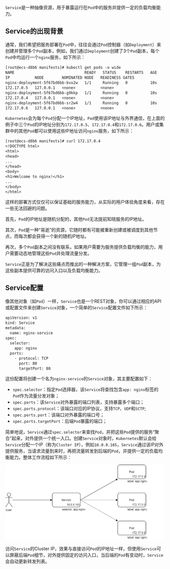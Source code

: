 `Service`是一种抽像资源，用于暴露运行在`Pod`中的服务并提供一定的负载均衡能力。

## Service的出现背景
通常，我们希望把服务部署在`Pod`中，往往会通过`Pod`控制器（如`Deployment`）来创建并管理多个`Pod`副本，例如，我们通过`Deployment`创建了3个`Pod`副本，每个`Pod`中均运行一个`nginx`服务，如下所示：
```
[root@ecs-d8b6 manifests]# kubectl get pods -o wide
NAME                               READY   STATUS    RESTARTS   AGE   IP           NODE        NOMINATED NODE   READINESS GATES
nginx-deployment-5f67bd6bb-bvx2w   1/1     Running   0          10s   172.17.0.5   127.0.0.1   <none>           <none>
nginx-deployment-5f67bd6bb-g9kkp   1/1     Running   0          10s   172.17.0.4   127.0.0.1   <none>           <none>
nginx-deployment-5f67bd6bb-sr2w4   1/1     Running   0          10s   172.17.0.6   127.0.0.1   <none>           <none>
```
`Kubernetes`会为每个`Pod`分配一个IP地址，`Pod`使用该IP地址与外界通信，在上面的例子中三个`Pod`的IP地址分别为`172.17.0.5`、`172.17.0.4`和`172.17.0.6`。用户或集群中的其他`Pod`都可以使用这些IP地址访问`nginx`服务，如下所示：
```
[root@ecs-d8b6 manifests]# curl 172.17.0.4
<!DOCTYPE html>
<html>
<head>
...
</head>
<body>
<h1>Welcome to nginx!</h1>
...
</body>
</html>
```

这样的部署方式仅仅可以保证基础的服务能力，从实际的用户体验角度来看，存在一些无法回避的问题。

首先，`Pod`的IP地址是随机分配的，其他`Pod`无法提前知晓服务的IP地址。

其次，`Pod`是一种“易逝”的资源，它随时都有可能被重新创建或被调度到其他节点，而每次都会获得一个新的随机IP地址。

再次，多个`Pod`副本之间没有联系，如果用户需要为服务提供负载均衡的能力，用户需要动态地管理这些`Pod`并处理流量分发。

`Service`正是为了解决这些痛点而推出的一种解决方案，它管理一组`Pod`副本，为这些副本提供可靠的访问入口以及负载均衡能力。

## Service配置
像其他对象（如`Pod`）一样，`Service`也是一个REST对象，你可以通过相应的API或配置文件来创建`Service`对象，一个简单的`Service`配置文件如下所示：
```
apiVersion: v1
kind: Service
metadata:
  name: nginx-service
spec:
  selector:
    app: nginx
  ports:
    - protocol: TCP
      port: 80
      targetPort: 80
```
这份配置将创建一个名为`nginx-service`的`Service`对象，其主要配置如下：
- `spec.selector`：指定`Pod`选择器，该`Service`将查找包含`app: nginx`标签的`Pod`作为流量分发对象；
- `spec.ports`：该`Service`对外暴露的端口列表，支持暴露多个端口；
- `spec.ports.protocol`：该端口对应的IP协议，支持`TCP`、`UDP`和`SCTP`;
- `spec.ports.port`：该端口对外暴露的端口号；
- `spec.ports.targetPort`：后端`Pod`暴露的端口；

简单地说，`Service`通过`spec.selector`来查找`Pod`，并把这些`Pod`提供的服务“聚合”起来，对外提供一个统一入口。创建`Service`对象时，`Kubernetes`默认会给`Service`分配一个IP（称为`Cluster IP`），例如`10.0.0.165`，`Service`通过该IP对外提供服务，当请求流量到来时，再把流量转发到后端的`Pod`，并提供一定的负载均衡能力。整体工作流程如下所示：

![](images/service_overview.png)

访问`Service`的Cluster IP，效果与直接访问`Pod`的IP地址一样，但使用`Service`可以屏蔽后端`Pod`细节，对外提供固定的访问入口，当后端的`Pod`有变动时，`Service`会自动更新转发列表。